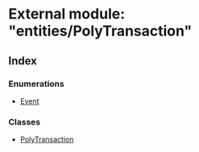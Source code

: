# External module: "entities/PolyTransaction"

## Index

### Enumerations

- [Event](../enums/_entities_polytransaction_.event.md)

### Classes

- [PolyTransaction](../classes/_entities_polytransaction_.polytransaction.md)

